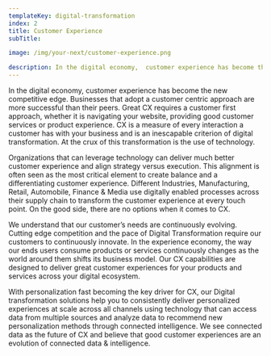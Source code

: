 ```yaml
---
templateKey: digital-transformation
index: 2
title: Customer Experience
subTitle: 

image: /img/your-next/customer-experience.png

description: In the digital economy,  customer experience has become the new competitive edge. Businesses that adopt a customer centric approach are more successful than their peers. Great CX requires a customer first approach, whether it is navigating your website, providing good customer services or product experience. CX is a measure of every interaction a customer has with your business and is an inescapable criterion of digital transformation. At the crux of this transformation is the use of technology. 
---
```

In the digital economy,  customer experience has become the new competitive edge. Businesses that adopt a customer centric approach are more successful than their peers. Great CX requires a customer first approach, whether it is navigating your website, providing good customer services or product experience. CX is a measure of every interaction a customer has with your business and is an inescapable criterion of digital transformation. At the crux of this transformation is the use of technology.  

Organizations that can leverage technology can deliver much better customer experience and align strategy versus execution. This alignment is often seen as the most critical element to create balance and a differentiating customer experience. Different Industries, Manufacturing, Retail, Automobile, Finance & Media use digitally enabled processes across their supply chain to transform the customer experience at every touch point. On the good side, there are no options when it comes to CX. 

We understand that our customer’s needs are continuously evolving.  Cutting edge competition and the pace of Digital Transformation require our customers to continuously innovate. In the experience economy, the way our ends users consume products or services continuously changes as the world around them shifts its business model. Our CX capabilities are designed to deliver great customer experiences for your products and services across your digital ecosystem.

With personalization fast becoming the key driver for CX, our Digital transformation solutions help you to consistently deliver personalized experiences at scale across all channels using technology that can access data from multiple sources and analyze data to recommend new personalization methods through connected intelligence. We see connected data as the future of CX and believe that good customer experiences are an evolution of connected data & intelligence.  

